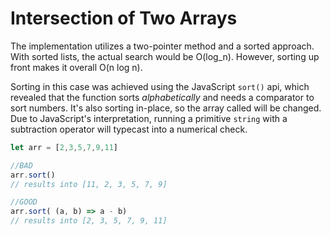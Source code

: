 # Intersection of Two Arrays

The implementation utilizes a two-pointer method and a sorted approach. With sorted lists, the actual search would be O(log_n). However, sorting up front makes it overall O(n log n).

Sorting in this case was achieved using the JavaScript `sort()` api, which revealed that the function sorts *alphabetically* and needs a comparator to sort numbers. It's also sorting in-place, so the array called will be changed. Due to JavaScript's interpretation, running a primitive `string` with a subtraction operator will typecast into a numerical check. 

```Javascript
let arr = [2,3,5,7,9,11]

//BAD
arr.sort()
// results into [11, 2, 3, 5, 7, 9]

//GOOD
arr.sort( (a, b) => a - b)
// results into [2, 3, 5, 7, 9, 11]
```